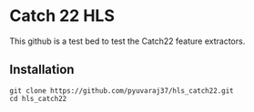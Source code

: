 # Catch 22 HLS

This github is a test bed to test the Catch22 feature extractors.

## Installation 

```
git clone https://github.com/pyuvaraj37/hls_catch22.git
cd hls_catch22
```
